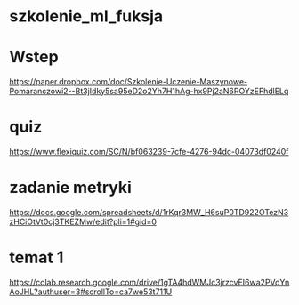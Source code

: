 # szkolenie_ml_fuksja

# Wstep

https://paper.dropbox.com/doc/Szkolenie-Uczenie-Maszynowe-Pomaranczowi2--Bt3jIdky5sa95eD2o2Yh7H1hAg-hx9Pj2aN6ROYzEFhdlELq

# quiz

https://www.flexiquiz.com/SC/N/bf063239-7cfe-4276-94dc-04073df0240f

# zadanie metryki

https://docs.google.com/spreadsheets/d/1rKqr3MW_H6suP0TD922OTezN3zHCiOtVt0cj3TKEZMw/edit?pli=1#gid=0

# temat 1

https://colab.research.google.com/drive/1gTA4hdWMJc3jrzcvEI6wa2PVdYnAoJHL?authuser=3#scrollTo=ca7we53t711U
